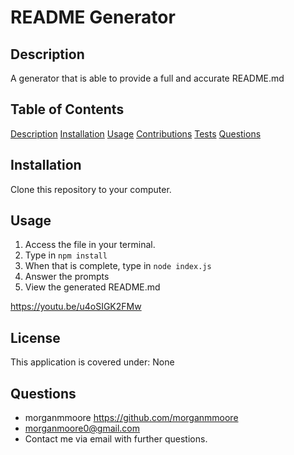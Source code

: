 # README Generator

## Description

A generator that is able to provide a full and accurate README.md

## Table of Contents

[Description](#Description)
[Installation](#Installation)
[Usage](#Usage)
[Contributions](#Contributing)
[Tests](#Tests)
[Questions](#Questions)

## Installation

Clone this repository to your computer.

## Usage

1. Access the file in your terminal. 
2. Type in ```npm install```
3. When that is complete, type in ```node index.js```
4. Answer the prompts
5. View the generated README.md

https://youtu.be/u4oSIGK2FMw

## License

This application is covered under: None

## Questions

* morganmmoore https://github.com/morganmmoore
* morganmoore0@gmail.com
* Contact me via email with further questions.
